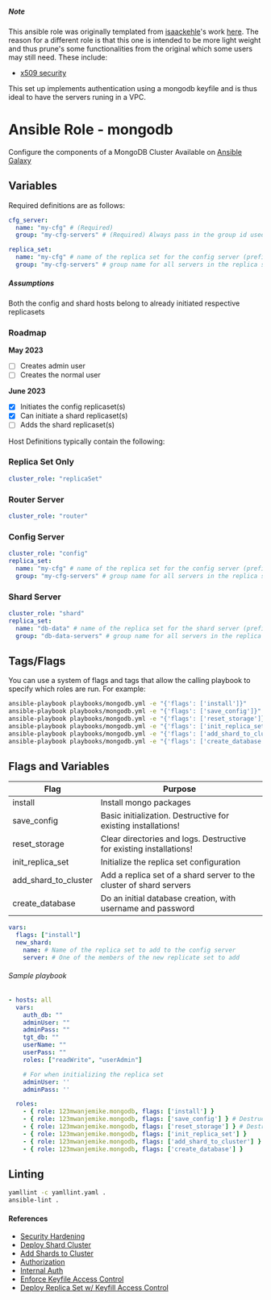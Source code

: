 ##### Note
This ansible role was originally templated from [isaackehle](https://github.com/isaackehle)'s work [here](https://github.com/isaackehle/ansible-mongodb).
The reason for a different role is that this one is intended to be more light weight and thus prune's some functionalities from the original which some users may still need. These include:
- [x509 security](https://www.mongodb.com/docs/manual/core/security-x.509/)

This set up implements authentication using a mongodb keyfile and is thus ideal to have the servers runing in a VPC.

# Ansible Role - mongodb

Configure the components of a MongoDB Cluster
Available on [Ansible Galaxy](https://galaxy.ansible.com/123mwanjemike/ansible_mongodb)

## Variables
Required definitions are as follows:

```yaml
cfg_server:
  name: "my-cfg" # (Required)
  group: "my-cfg-servers" # (Required) Always pass in the group id used for the config servers

replica_set:
  name: "my-cfg" # name of the replica set for the config server (prefix of fqdn)
  group: "my-cfg-servers" # group name for all servers in the replica set
```

##### Assumptions
Both the config and shard hosts belong to already initiated respective replicasets

### Roadmap
**May 2023**
- [ ] Creates admin user
- [ ] Creates the normal user

**June 2023**
- [x] Initiates the config replicaset(s)
- [x] Can initiate a shard replicaset(s)
- [ ] Adds the shard replicaset(s)

Host Definitions typically contain the following:

### Replica Set Only
```yaml
cluster_role: "replicaSet"
```

### Router Server
```yaml
cluster_role: "router"
```

### Config Server
```yaml
cluster_role: "config"
replica_set:
  name: "my-cfg" # name of the replica set for the config server (prefix of fqdn)
  group: "my-cfg-servers" # group name for all servers in the replica set
```

### Shard Server
```yaml
cluster_role: "shard"
replica_set:
  name: "db-data" # name of the replica set for the shard server (prefix of fqdn)
  group: "db-data-servers" # group name for all servers in the replica set
```

## Tags/Flags
You can use a system of flags and tags that allow the calling playbook to specify which roles are run.
For example:

```bash
ansible-playbook playbooks/mongodb.yml -e "{'flags': ['install']}"
ansible-playbook playbooks/mongodb.yml -e "{'flags': ['save_config']}"
ansible-playbook playbooks/mongodb.yml -e "{'flags': ['reset_storage']}"
ansible-playbook playbooks/mongodb.yml -e "{'flags': ['init_replica_set']}"
ansible-playbook playbooks/mongodb.yml -e "{'flags': ['add_shard_to_cluster']}"
ansible-playbook playbooks/mongodb.yml -e "{'flags': ['create_database']}"
```

## Flags and Variables
| Flag                 | Purpose                                                                          |
| -------------------- | -------------------------------------------------------------------------------- |
| install              | Install mongo packages                                                           |
| save_config          | Basic initialization. Destructive for existing installations!                    |
| reset_storage        | Clear directories and logs. Destructive for existing installations!              |
| init_replica_set     | Initialize the replica set configuration                                         |
| add_shard_to_cluster | Add a replica set of a shard server to the cluster of shard servers              |
| create_database      | Do an initial database creation, with username and password                      |

```yaml
vars:
  flags: ["install"]
  new_shard:
    name: # Name of the replica set to add to the config server
    server: # One of the members of the new replicate set to add
```

###### Sample playbook
```yaml
- hosts: all
  vars:
    auth_db: ""
    adminUser: ""
    adminPass: ""
    tgt_db: ""
    userName: ""
    userPass: ""
    roles: ["readWrite", "userAdmin"]

    # For when initializing the replica set
    adminUser: ''
    adminPass: ''

  roles:
    - { role: 123mwanjemike.mongodb, flags: ['install'] }
    - { role: 123mwanjemike.mongodb, flags: ['save_config'] } # Destructive for existing installation! 
    - { role: 123mwanjemike.mongodb, flags: ['reset_storage'] } # Destructive for existing installation!
    - { role: 123mwanjemike.mongodb, flags: ['init_replica_set'] }
    - { role: 123mwanjemike.mongodb, flags: ['add_shard_to_cluster'] }
    - { role: 123mwanjemike.mongodb, flags: ['create_database'] }
```

## Linting
```bash
yamllint -c yamllint.yaml .
ansible-lint .
```

#### References
  - [Security Hardening](https://docs.mongodb.com/manual/core/security-hardening/)
  - [Deploy Shard Cluster](https://docs.mongodb.com/manual/tutorial/deploy-shard-cluster/)
  - [Add Shards to Cluster](https://docs.mongodb.com/manual/tutorial/add-shards-to-shard-cluster)
  - [Authorization](https://docs.mongodb.com/manual/core/authorization/)
  - [Internal Auth](https://docs.mongodb.com/manual/core/security-internal-authentication/)
  - [Enforce Keyfile Access Control](https://docs.mongodb.com/manual/tutorial/enforce-keyfile-access-control-in-existing-replica-set/)
  - [Deploy Replica Set w/ Keyfill Access Control](https://docs.mongodb.com/v3.2/tutorial/deploy-replica-set-with-keyfile-access-control/)